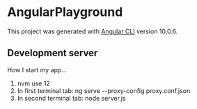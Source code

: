 # AngularPlayground

This project was generated with [Angular CLI](https://github.com/angular/angular-cli) version 10.0.6.

## Development server

How I start my app...
1. nvm use 12
2. In first terminal tab: ng serve --proxy-config proxy.conf.json
3. In second terminal tab: node server.js
